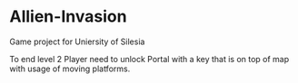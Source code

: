 # Allien-Invasion
Game project for Uniersity of Silesia

To end level 2 Player need to unlock Portal with a key that is on top of map with usage of moving platforms.
